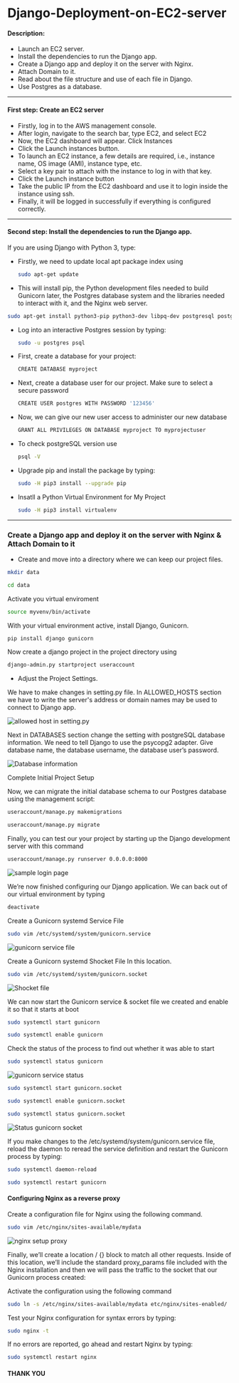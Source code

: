 # Django-Deployment-on-EC2-server

#### Description:

- Launch an EC2 server.
- Install the dependencies to run the Django app.
- Create a Django app and deploy it on the server with Nginx.
- Attach Domain to it.
- Read about the file structure and use of each file in Django.
- Use Postgres as a database.

---

#### First step: Create an EC2 server

  - Firstly, log in to the AWS management console.
  - After login, navigate to the search bar, type EC2, and select EC2
  - Now, the EC2 dashboard will appear. Click Instances
  - Click the Launch instances button.
  - To launch an EC2 instance, a few details are required, i.e., instance name, OS image (AMI), instance type, etc.
  - Select a key pair to attach with the instance to log in with that key.
  - Click the Launch instance button
  - Take the public IP from the EC2 dashboard and use it to login inside the instance using ssh.
  - Finally, it will be logged in successfully if everything is configured correctly.

---

####  Second step: Install the dependencies to run the Django app.

If you are using Django with Python 3, type:

- Firstly, we need to update local apt package index using

   ```sh
   sudo apt-get update
   ```
   
   
 - This will install pip, the Python development files needed to build Gunicorn later, the Postgres database system and the libraries needed to              interact  with it, and the Nginx web server.

```sh
sudo apt-get install python3-pip python3-dev libpq-dev postgresql postgresql-contrib nginx
```

- Log into an interactive Postgres session by typing:

  ```sh
  sudo -u postgres psql
  ```
  
- First, create a database for your project:

   ```sh
   CREATE DATABASE myproject
   ```
  
- Next, create a database user for our project. Make sure to select a secure password

   ```sh
   CREATE USER postgres WITH PASSWORD '123456'
   ```
  
- Now, we can give our new user access to administer our new database

  ```sh
  GRANT ALL PRIVILEGES ON DATABASE myproject TO myprojectuser
  ```

- To check postgreSQL version use 

  ```sh
  psql -V
  ```
  
- Upgrade pip and install the package by typing:


   ```sh
   sudo -H pip3 install --upgrade pip
   ```


- Insatll a Python Virtual Environment for My Project  


   ```sh
   sudo -H pip3 install virtualenv
   ```


---

### Create a Django app and deploy it on the server with Nginx & Attach Domain to it

- Create and move into a directory where we can keep our project files.

```sh
mkdir data
``` 

```sh
cd data
```

 Activate you virtual enviroment 

```sh
source myvenv/bin/activate
```

With your virtual environment active, install Django, Gunicorn.

```sh
pip install django gunicorn
```

Now create a django project in the project directory using 

```sh
django-admin.py startproject useraccount
```

-  Adjust the Project Settings.


  We have to make changes in setting.py file. In ALLOWED_HOSTS section we have to write the server's address or domain names may be used to connect to      Django app.
  

![allowed host in setting.py](https://user-images.githubusercontent.com/106643382/198976359-7d1f5fc0-ecc5-46dd-a42d-f5090418ea6d.png "allowed host in setting.py")


Next in DATABASES section change the setting with postgreSQL database information. We need to tell Django to use the psycopg2 adapter. Give database name, the database username, the database user’s password.


![Database information](https://user-images.githubusercontent.com/106643382/198979509-65f34a03-9025-4678-9958-57c947126a3c.png "Database information")

Complete Initial Project Setup

Now, we can migrate the initial database schema to our Postgres database using the management script:

```sh
useraccount/manage.py makemigrations
```
```sh
useraccount/manage.py migrate
```

Finally, you can test our your project by starting up the Django development server with this command

```sh
useraccount/manage.py runserver 0.0.0.0:8000
```
![sample login page](https://user-images.githubusercontent.com/106643382/198988099-407c2208-fb51-4b01-8e52-4ac565e5634b.png "sample login page")

We’re now finished configuring our Django application. We can back out of our virtual environment by typing

```sh
deactivate
```

Create a Gunicorn systemd Service File

```sh
sudo vim /etc/systemd/system/gunicorn.service
```
![gunicorn service file](https://user-images.githubusercontent.com/106643382/198989048-ad3249fd-0a06-4d35-a30c-e4aca3a7ad0e.png "gunicorn service file")


Create a Gunicorn systemd Shocket File In this location.

```sh
sudo vim /etc/systemd/system/gunicorn.socket
```

![Shocket file](https://user-images.githubusercontent.com/106643382/199003079-010a23e9-68a7-4a6e-a452-fedb1c0e45d4.png "Shocket file")


We can now start the Gunicorn service & socket file we created and enable it so that it starts at boot

```sh
sudo systemctl start gunicorn
```

```sh
sudo systemctl enable gunicorn
```

Check the status of the process to find out whether it was able to start

```sh
sudo systemctl status gunicorn
```

![gunicorn service status](https://user-images.githubusercontent.com/106643382/198992762-b93b4b90-d129-42f4-af13-c7e666b68a9e.png "gunicorn service status")



```sh
sudo systemctl start gunicorn.socket
```

```sh
sudo systemctl enable gunicorn.socket
```

```sh
sudo systemctl status gunicorn.socket
```

![Status gunicorn socket](https://user-images.githubusercontent.com/106643382/199006019-12da07c6-47fd-4660-acb6-d5dadab25eef.png "Status gunicorn socket")

If you make changes to the /etc/systemd/system/gunicorn.service file, reload the daemon to reread the service definition and restart the Gunicorn process by typing:

```sh
sudo systemctl daemon-reload
```

```sh
sudo systemctl restart gunicorn
```

#### Configuring Nginx as a reverse proxy

Create a configuration file for Nginx using the following command.

```sh
sudo vim /etc/nginx/sites-available/mydata
```

![nginx setup proxy](https://user-images.githubusercontent.com/106643382/199008133-dbef8630-ab5f-4431-b390-7438daa5feb5.png "nginx setup proxy")

Finally, we’ll create a location / {} block to match all other requests. Inside of this location, we’ll include the standard proxy_params file included with the Nginx installation and then we will pass the traffic to the socket that our Gunicorn process created:


Activate the configuration using the following command

```sh
sudo ln -s /etc/nginx/sites-available/mydata etc/nginx/sites-enabled/
```

Test your Nginx configuration for syntax errors by typing:

```sh
sudo nginx -t
```

If no errors are reported, go ahead and restart Nginx by typing:

```sh
sudo systemctl restart nginx
```


#### THANK YOU
















